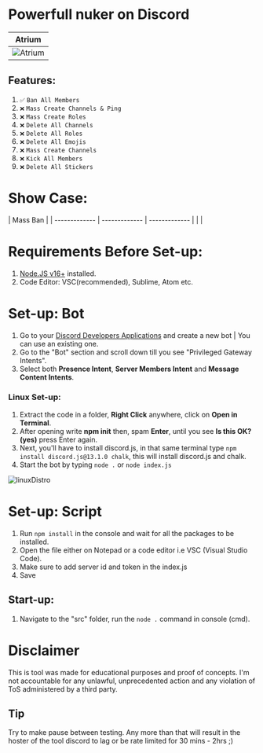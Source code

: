# Powerfull nuker on  Discord

| Atrium | 
| ------------- | 
| ![Atrium](https://imgur.com/dda0tRR) |

## Features:
1. `✅` `Ban All Members`
2. `❌` `Mass Create Channels & Ping`
3. `❌` `Mass Create Roles`
4. `❌` `Delete All Channels`
5. `❌` `Delete All Roles`
6. `❌` `Delete All Emojis`
7. `❌` `Mass Create Channels`
8. `❌` `Kick All Members`
9. `❌` `Delete All Stickers`

# Show Case: 

| Mass Ban |
| ------------- | ------------- | ------------- |
|        |
# Requirements Before Set-up:

1. [Node.JS v16+](https://nodejs.org/en/) installed.
2. Code Editor: VSC(recommended), Sublime, Atom etc.

# Set-up: Bot

1. Go to your [Discord Developers Applications](https://discord.com/developers/applications) and create a new bot | You can use an existing one.
2. Go to the "Bot" section and scroll down till you see "Privileged Gateway Intents".
3. Select both **Presence Intent**, **Server Members Intent** and **Message Content Intents**. 

### Linux Set-up:

1. Extract the code in a folder, **Right Click** anywhere, click on **Open in Terminal**.
2. After opening write **npm init** then, spam **Enter**, until you see **Is this OK? (yes)** press Enter again.
3. Next, you'll have to install discord.js, in that same terminal type `npm install discord.js@13.1.0 chalk`, this will install discord.js and chalk.
4. Start the bot by typing `node .` or `node index.js`

![linuxDistro](https://cdn.discordapp.com/attachments/864811547397062656/876212001859309629/Atrium.gif)

# Set-up: Script

1. Run `npm install` in the console and wait for all the packages to be installed.
2. Open the file either on Notepad or a code editor i.e VSC (Visual Studio Code).
3. Make sure to add server id and token in the index.js
3. Save

## Start-up:

1. Navigate to the "src" folder, run the `node .` command in console (cmd).

# Disclaimer

This is tool was made for educational purposes and proof of concepts. I'm not accountable for any unlawful, unprecedented action and any violation of ToS administered by a third party.

## Tip
Try to make pause between testing. Any more than that will result in the hoster of the tool discord to lag or be rate limited for 30 mins - 2hrs ;)
